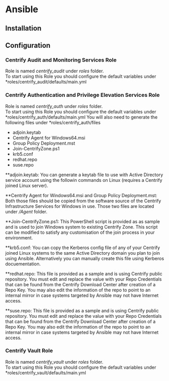 # Ansible

## Installation


## Configuration

### Centrify Audit and Monitoring Services Role
Role is named *centrify_audit* under *roles* folder.  
To start using this Role you should configure the default variables under *roles/centrify_audit/defaults/main.yml

### Centrify Authentication and Privilege Elevation Services Role
Role is named *centrify_auth* under *roles* folder.  
To start using this Role you should configure the default variables under *roles/centrify_auth/defaults/main.yml
You will also need to generate the following files under *roles/centrify_auth/files
- adjoin.keytab
- Centrify Agent for Windows64.msi
- Group Policy Deployment.mst
- Join-CentrifyZone.ps1
- krb5.conf
- redhat.repo
- suse.repo

**adjoin.keytab:
You can generate a keytab file to use with Active Directory service account using the followin commands on Linux (requires a Centrify joined Linux server).

**Centrify Agent for Windows64.msi and Group Policy Deployment.mst:
Both those files should be copied from the software source of the Centrify Infrastructure Services for Windows in use. Those two files are located under */Agent* folder.

**Join-CentrifyZone.ps1:
This PowerShell script is provided as as sample and is used to join Windows system to existing Centrify Zone. This script can be modified to satisfy any customisation of the join process in your environment.
 
**krb5.conf:
You can copy the Kerberos config file of any of your Centrify joined Linux systems to the same Active Directory domain you plan to join using Ansible. Alternatively you can manually create this file using Kerberos docuementation.

**redhat.repo:
This file is provided as a sample and is using Centrify public repository. You must edit and replace the <REPOKEY> value with your Repo Credentials that can be found from the Centrify Download Center after creation of a Repo Key.
You may also edit the information of the repo to point to an internal mirror in case systems targeted by Ansible may not have Internet access.

**suse.repo:
This file is provided as a sample and is using Centrify public repository. You must edit and replace the <REPOKEY> value with your Repo Credentials that can be found from the Centrify Download Center after creation of a Repo Key.
You may also edit the information of the repo to point to an internal mirror in case systems targeted by Ansible may not have Internet access.


### Centrify Vault Role
Role is named *centrify_vault* under *roles* folder.  
To start using this Role you should configure the default variables under *roles/centrify_vault/defaults/main.yml
